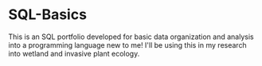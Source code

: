 # SQL-Basics
This is an SQL portfolio developed for basic data organization and analysis into a programming language new to me! I'll be using this in my research into wetland and invasive plant ecology.
